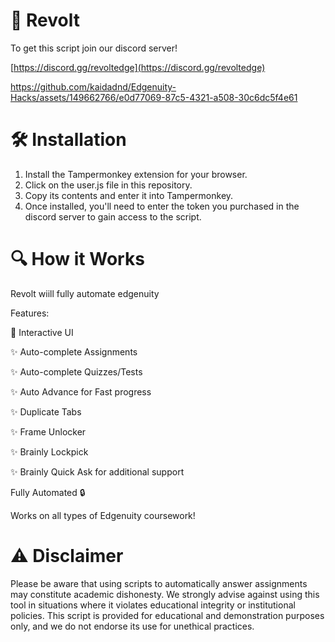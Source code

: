 # 🚀 Revolt
To get this script join our discord server! 

[https://discord.gg/revoltedge](https://discord.gg/revoltedge)


https://github.com/kaidadnd/Edgenuity-Hacks/assets/149662766/e0d77069-87c5-4321-a508-30c6dc5f4e61



# 🛠️ Installation


1. Install the Tampermonkey extension for your browser.
2. Click on the user.js file in this repository.
3. Copy its contents and enter it into Tampermonkey.
4. Once installed, you'll need to enter the token you purchased in the discord server to gain access to the script.

# 🔍 How it Works
Revolt wiill fully automate edgenuity

Features:

🌟 Interactive UI

✨ Auto-complete Assignments

✨ Auto-complete Quizzes/Tests

✨ Auto Advance for Fast progress

✨ Duplicate Tabs

✨ Frame Unlocker

✨ Brainly Lockpick

✨ Brainly Quick Ask for additional support

Fully Automated 🔒

Works on all types of Edgenuity coursework!
# ⚠️ Disclaimer
Please be aware that using scripts to automatically answer assignments may constitute academic dishonesty. We strongly advise against using this tool in situations where it violates educational integrity or institutional policies. This script is provided for educational and demonstration purposes only, and we do not endorse its use for unethical practices.
